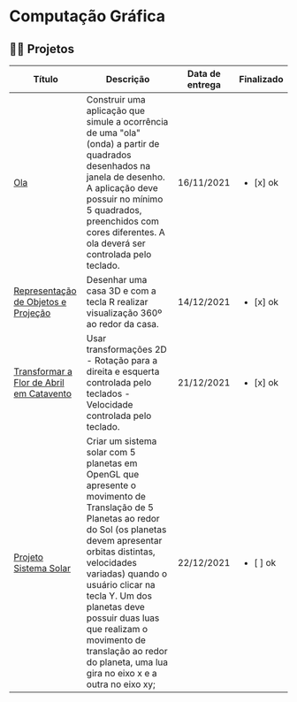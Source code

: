 # Computação Gráfica

## 👩‍💻 Projetos
|  Título        | Descrição | Data de entrega | Finalizado | 
|----------------|---------------|----------------|-----------|
| [Ola](https://github.com/audreyemmely/comp-grafica/blob/main/projetos/projetoOla.c)  | Construir uma aplicação que simule a ocorrência de uma "ola" (onda) a partir de quadrados desenhados na janela de desenho. A aplicação deve possuir no mínimo 5 quadrados, preenchidos com cores diferentes. A ola deverá ser controlada pelo teclado.  | 16/11/2021 | <ul><li>[x] ok</li></ul>
| [Representação de Objetos e Projeção](https://github.com/audreyemmely/comp-grafica/blob/main/projetos/casa3d.c) | Desenhar uma casa 3D e com a tecla R realizar visualização 360º ao redor da casa. | 14/12/2021 | <ul><li>[x] ok</li></ul>
| [Transformar a Flor de Abril em Catavento](https://github.com/audreyemmely/comp-grafica/blob/main/projetos/flor2catavento.c) | Usar transformações 2D - Rotação para a direita e esquerta controlada pelo teclados - Velocidade controlada pelo teclado. | 21/12/2021 | <ul><li>[x] ok</li></ul>
| [Projeto Sistema Solar](https://github.com/audreyemmely/comp-grafica/blob/main/projetos/sistemaSolar.c) | Criar um sistema solar com 5 planetas em OpenGL que apresente o movimento de Translação de 5 Planetas ao redor do Sol (os planetas devem apresentar orbitas distintas, velocidades variadas) quando o usuário clicar na tecla Y. Um dos planetas deve possuir duas luas que realizam o movimento de translação ao redor do planeta, uma lua gira no eixo x e a outra no eixo xy; | 22/12/2021 | <ul><li>[ ] ok</li></ul>
